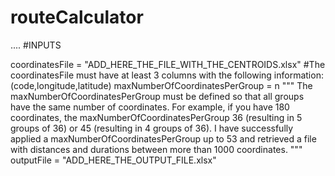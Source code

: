 # routeCalculator
....
#INPUTS

coordinatesFile = "ADD_HERE_THE_FILE_WITH_THE_CENTROIDS.xlsx"
#The coordinatesFile must have at least 3 columns with the following information:(code,longitude,latitude)
maxNumberOfCoordinatesPerGroup = n
"""
The maxNumberOfCoordinatesPerGroup must be defined so that all groups have the same number of coordinates. 
For example, if you have 180 coordinates, the maxNumberOfCoordinatesPerGroup 36 (resulting in 5 groups of 36) 
or 45 (resulting in 4 groups of 36). 
I have successfully applied a maxNumberOfCoordinatesPerGroup up to 53 and retrieved a file with distances and durations between more than 1000 coordinates. 
"""
outputFile = "ADD_HERE_THE_OUTPUT_FILE.xlsx"
